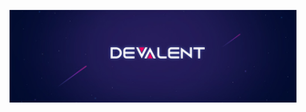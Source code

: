 <p align="center">
  <img src="https://github.com/Devalent/.github/blob/main/profile/header.jpeg?raw=true" alt="Devalent"/>
</p>
